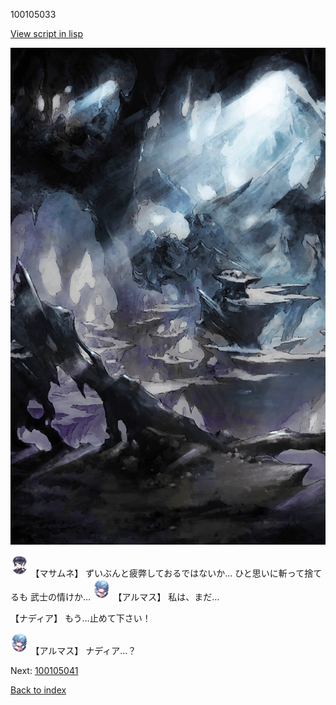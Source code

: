 100105033

[View script in lisp](../scripts/100105033.txt)

![101_cave.png](../images/backgrounds/101_cave.png)

<img src="../images/units/3100111.png" alt="3100111.png" height="34"/>
【マサムネ】
ずいぶんと疲弊しておるではないか…
ひと思いに斬って捨てるも
武士の情けか…

<img src="../images/units/3103811.png" alt="3103811.png" height="34"/>
【アルマス】
私は、まだ…

【ナディア】
もう…止めて下さい！

<img src="../images/units/3103811.png" alt="3103811.png" height="34"/>
【アルマス】
ナディア…？


Next: [100105041](100105041.md)

[Back to index](index.md)
